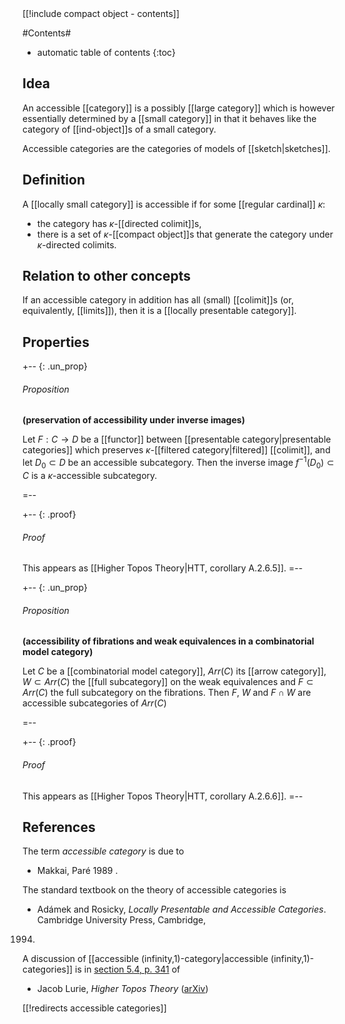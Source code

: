 <div class="rightHandSide toc">
[[!include compact object - contents]]
</div>


#Contents#
* automatic table of contents
{:toc}

## Idea ##

An accessible [[category]] is a possibly [[large category]] which is however essentially determined by a [[small category]] in that it behaves like the category of [[ind-object]]s of a small category.

Accessible categories are the categories of models of [[sketch|sketches]].

## Definition ##

A [[locally small category]] is accessible if for some [[regular cardinal]] $\kappa$:

* the category has $\kappa$-[[directed colimit]]s,
* there is a set of $\kappa$-[[compact object]]s that generate the category under $\kappa$-directed colimits.

## Relation to other concepts ##

If an accessible category in addition has all (small) [[colimit]]s (or, equivalently, [[limits]]), then it is a [[locally presentable category]].

## Properties ##

+-- {: .un_prop}
###### Proposition
**(preservation of accessibility under inverse images)**

Let $F : C \to D$ be a [[functor]] between [[presentable category|presentable categories]] which preserves $\kappa$-[[filtered category|filtered]] [[colimit]], and let $D_0 \subset D$ be an accessible subcategory. Then the inverse image $f^{-1}(D_0) \subset C$ is a $\kappa$-accessible subcategory.

=--

+-- {: .proof}
###### Proof

This appears as [[Higher Topos Theory|HTT, corollary A.2.6.5]].
=--



+-- {: .un_prop}
###### Proposition
**(accessibility of fibrations and weak equivalences in a combinatorial model category)**

Let $C$ be a [[combinatorial model category]], $Arr(C)$ its [[arrow category]], $W \subset Arr(C)$ the [[full subcategory]] on the weak equivalences and $F \subset Arr(C)$ the full subcategory on the fibrations. Then $F$, $W$ and $F \cap W$ are accessible subcategories of $Arr(C)$

=--

+-- {: .proof}
###### Proof

This appears as [[Higher Topos Theory|HTT, corollary A.2.6.6]].
=--


## References ##

The term _accessible category_ is due to

* Makkai, Par&eacute; 1989 . 

The standard textbook on the theory of accessible categories is

* Ad&aacute;mek and Rosicky,  _Locally Presentable and Accessible Categories_. Cambridge University Press, Cambridge,
1994. 

A discussion of [[accessible (infinity,1)-category|accessible (infinity,1)-categories]] is in [section 5.4, p. 341](http://arxiv.org/PS_cache/math/pdf/0608/0608040v4.pdf#page=341)
of

* Jacob Lurie, _Higher Topos Theory_ ([arXiv](http://arxiv.org/abs/math.CT/0608040))

[[!redirects accessible categories]]

